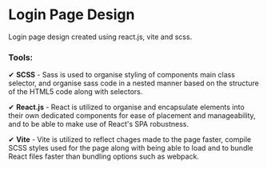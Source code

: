 # Login Page Design

Login page design created using react.js, vite and scss.

### Tools:

✔ **SCSS** - Sass is used to organise styling of components main class selector, and organise sass code in a nested manner based on the structure of the HTML5 code along with selectors.

✔ **React.js** - React is utilized to organise and encapsulate elements into their own dedicated components for ease of placement and manageability, and to be able to make use of React's SPA robustness.

✔ **Vite** - Vite is utilized to reflect chages made to the page faster, compile SCSS styles used for the page along with being able to load and to bundle React files faster than bundling options such as webpack.
